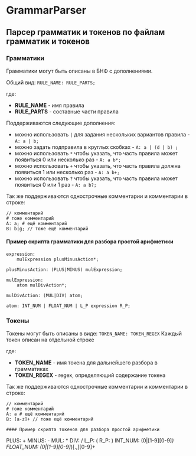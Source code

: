 # GrammarParser
## Парсер грамматик и токенов по файлам грамматик и токенов
### Грамматики

Грамматики могут быть описаны в БНФ с дополнениями.

Общий вид:
`RULE_NAME: RULE_PARTS;`

где:
  
*  **RULE_NAME** - имя правила 
*  **RULE_PARTS** - составные части правила


Поддерживаются следующие дополнения:
* можно использовать `|` для задания нескольких вариантов правила - `A: a | b;`
* можно задать подправила в круглых скобках - `A: a | (d | b) ;`
* можно использовать `*` чтобы указать, что часть правила может появиться 0 или несколько раз - `A: a b*;`
* можно использовать `+` чтобы указать, что часть правила должна появиться 1 или несколько раз - `A: a b+;`
* можно использовать `?` чтобы указать, что часть правила может появиться 0 или 1 раз - `A: a b?;`

Так же поддерживаются однострочные комментарии и комментарии в строке:
```
// комментарий
# тоже комментарий
A: a; # ещё комментарий
B: b|g; // тоже ещё комментарий
```

#### Пример скрипта грамматики для разбора простой арифметики 
```
expression: 
    mulExpression plusMinusAction*;
    
plusMinusAction: (PLUS|MINUS) mulExpression;

mulExpression: 
    atom mulDivAction*;

mulDivAction: (MUL|DIV) atom;

atom: INT_NUM | FLOAT_NUM | L_P expression R_P;
```

### Токены

Токены могут быть описаны в виде: `TOKEN_NAME: TOKEN_REGEX`
Каждый токен описан на отдельной строке

где:
* **TOKEN_NAME**  - имя токена для дальнейшего разбора в грамматиках 
* **TOKEN_REGEX** - regex, определяющий содержание токена

Так же поддерживаются однострочные комментарии и комментарии в строке:
```
// комментарий
# тоже комментарий
A: a # ещё комментарий
B: [a-z]+ // тоже ещё комментарий

#### Пример скрипта токенов для разбора простой арифметики
```
PLUS: +
MINUS: -
MUL: *
DIV: /
L_P: (
R_P: )
INT_NUM: (0|[1-9][0-9]*)
FLOAT_NUM: (0|[1-9][0-9]*)[.,][0-9]+
```
